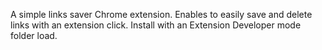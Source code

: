 A simple links saver Chrome extension.
Enables to easily save and delete links with an extension click. 
Install with an Extension Developer mode folder load.
